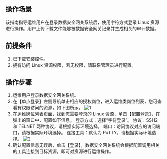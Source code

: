 ## 操作场景
该指南指导运维用户在登录数据安全网关系统后，使用字符方式登录 Linux 资源进行操作。用户上传下载文件能够被数据安全网关记录并生成相关的审计数据。

## 前提条件
1. 已下载安装控件。
2. 拥有访问 Linux 资源权限，若无权限，请联系管理员进行配置。


## 操作步骤

1. 运维用户登录数据安全网关系统。
2. 在【单点登录】左侧导航单击相应的授权岗位，进入运维类岗位列表，您可查看有权限访问的资源，如下图所示。
![1](https://main.qcloudimg.com/raw/2056b1eabe9700caa4ba2aee23eb4bea.png)
3. 在运维岗位列表页面，找到您需要登录的 Linux 资源，单击【配置登录】，在弹出的窗口中，配置如下信息。
登录方式：选择“字符登录”。
协议：SSH2 和 TELNET 两种协议，请根据实际环境选择。
端口：访问协议对应的访问端口，请根据实际环境选择。
连接工具：默认为 PuTTY，请根据实际环境选择。
![2](https://main.qcloudimg.com/raw/29239b45221ebb914475006453923766.png)
4. 确认配置信息无误后，单击【登录】，数据安全网关系统会根据配置调用相关的工具连接到目标资源，即可对资源进行运维操作。

